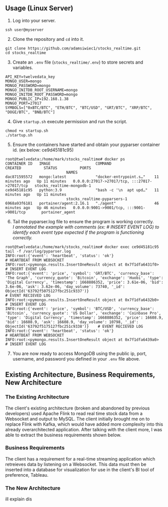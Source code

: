 ## Usage (Linux Server)

1. Log into your server.
```
ssh user@myserver
```
2. Clone the repository and `cd` into it.
```
git clone https://github.com/adamsiwiec1/stocks_realtime.git
cd stocks_realtime
```
3. Create an `.env` file (`stocks_realtime/.env`) to store secrets and variables.
```
API_KEY=twelvedata_key
MONGO_USER=mongo
MONGO_PASSWORD=mongo
MONGO_INITDB_ROOT_USERNAME=mongo
MONGO_INITDB_ROOT_PASSWORD=mongo
MONGO_PUBLIC_IP=192.168.1.38
MONGO_PORT=27017
SYMBOLS=["0xBTC/BTC", "ETH/BTC", "BTC/USD", "GRT/BTC", "XRP/BTC", "DOGE/BTC", "BNB/BTC"]
``` 
4. Give `startup.sh` execute permission and run the script.
```
chmod +x startup.sh
./startup.sh
```
5. Ensure the containers have started and obtain your pyparser container id. (ex below: ce9d45181c95)
```
root@twelvedata:/home/mark/stocks_realtime# docker ps
CONTAINER ID   IMAGE                    COMMAND                   CREATED          STATUS          PORTS
                           NAMES
dac871595572   mongo:latest             "docker-entrypoint.s…"    11 minutes ago   Up 11 minutes   0.0.0.0:27017->27017/tcp, :::27017->27017/tcp   stocks_realtime-mongodb-1
ce9d45181c95   python:3.9               "bash -c '\n  apt upd…"   11 minutes ago   Up 11 minutes
                           stocks_realtime-pyparsers-1
6968a93f6181   portainer/agent:2.16.1   "./agent"                 46 minutes ago   Up 46 minutes   0.0.0.0:9001->9001/tcp, :::9001->9001/tcp       portainer_agent
```
6. Tail the pyparser.log file to ensure the program is working correctly.  
*I annotated the example with comments (ex: # INSERT EVENT LOG) to identify each event type expected if the program is functioning correctly.*
```
root@twelvedata:/home/mark/stocks_realtime# docker exec ce9d45181c95 tail -f /var/log/pyparser.log
INFO:root:{'event': 'heartbeat', 'status': 'ok'}                                # HEARTBEAT FROM WEBSOCKET
INFO:root:<pymongo.results.InsertOneResult object at 0x7f1dfa6431f0>            # INSERT EVENT LOG
INFO:root:{'event': 'price', 'symbol': 'GRT/BTC', 'currency_base': 'The Graph', 'currency_quote': 'Bitcoin', 'exchange': 'Huobi', 'type': 'Digital Currency', 'timestamp': 1668886352, 'price': 3.61e-06, 'bid': 3.6e-06, 'ask': 3.62e-06, 'day_volume': 73740, '_id': ObjectId('63792f5075127fbc251c9337')}                                                   # EVENT RECIEVED LOG
INFO:root:<pymongo.results.InsertOneResult object at 0x7f1dfa6432b0>            # INSERT EVENT LOG
INFO:root:{'event': 'price', 'symbol': 'BTC/USD', 'currency_base': 'Bitcoin', 'currency_quote': 'US Dollar', 'exchange': 'Coinbase Pro', 'type': 'Digital Currency', 'timestamp': 1668886352, 'price': 16608.9, 'bid': 16608.9, 'ask': 16608.9, 'day_volume': 10798, '_id': ObjectId('63792f5175127fbc251c9338')}    # EVENT RECIEVED LOG
INFO:root:{'event': 'heartbeat', 'status': 'ok'}                                # HEARTBEAT FROM WEBSOCKET
INFO:root:<pymongo.results.InsertOneResult object at 0x7f1dfa6439a0>            # INSERT EVENT LOG
```
7. You are now ready to access MongoDB using the public ip, port, username, and password you defined in your `.env` file above. 

## Existing Architecture, Business Requirements, New Architecture

### The Existing Architecture

The client's existing architecture (broken and abandoned by previous developers) used Apache Flink to read real time stock data from a Websocket and output to MySQL. The client initially brought me on to replace Flink with Kafka, which would have added more complexity into this already overarchitected application. After talking with the client more, I was able to extract the business requirements shown below.

### Business Requirements

The client has a requirement for a real-time streaming application which retreieves data by listening on a Websocket. This data must then be inserted into a database for visualization for use in the client's BI tool of preference, Tableau. 

### The New Architecture

ill explain dis